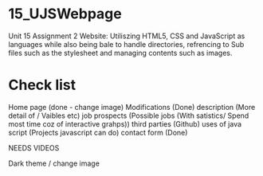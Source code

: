 # 15_UJSWebpage

Unit 15 Assignment 2 Website:
Utiliszing HTML5, CSS and JavaScript as languages while also being bale to handle directories, refrencing to Sub files such as the stylesheet and managing contents such as images.

# Check list

Home page (done - change image)
Modifications (Done)
description (More detail of / Vaibles etc)
job prospects (Possible jobs (With satistics/ Spend most time coz of interactive grahps))
third parties (Github)
uses of java script (Projects javascript can do)
contact form (Done)

NEEDS VIDEOS

Dark theme / change image